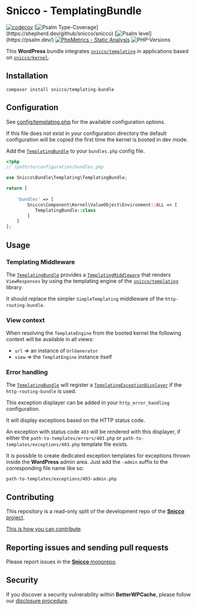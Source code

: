 # Snicco - TemplatingBundle

[![codecov](https://img.shields.io/badge/Coverage-100%25-success
)](https://codecov.io/gh/snicco/snicco)
[![Psalm Type-Coverage](https://shepherd.dev/github/snicco/snicco/coverage.svg?)](https://shepherd.dev/github/snicco/snicco)
[![Psalm level](https://shepherd.dev/github/snicco/snicco/level.svg?)](https://psalm.dev/)
[![PhpMetrics - Static Analysis](https://img.shields.io/badge/PhpMetrics-Static_Analysis-2ea44f)](https://snicco.github.io/snicco/phpmetrics/TemplatingBundle/index.html)
![PHP-Versions](https://img.shields.io/badge/PHP-%5E7.4%7C%5E8.0%7C%5E8.1-blue)

This **WordPress** bundle integrates [`snicco/templating`](https://github.com/snicco/templating) in applications based on [`snicco/kernel`](https://github.com/snicco/kernel).

## Installation

```shell
composer install snicco/templating-bundle
```

## Configuration

See [config/templating.php](config/templating.php) for the available configuration options.

If this file does not exist in your configuration directory the default configuration will be copied
the first time the kernel is booted in dev mode.

Add the [`TemplatingBundle`](src/TemplatingBundle.php) to your `bundles.php`
config file.

```php
<?php
// /path/to/configuration/bundles.php

use Snicco\Bundle\Templating\TemplatingBundle;

return [
    
    'bundles' => [
        Snicco\Component\Kernel\ValueObject\Environment::ALL => [
           TemplatingBundle::class
        ]   
    ]   
];
```

## Usage

### Templating Middleware

The [`TemplatingBundle`](src/TemplatingBundle.php) provides a [`TemplatingMiddleware`](src/TemplatingMiddleware.php) that
renders `ViewResponses` by using the templating engine of the [`snicco/templating`](https://github.com/snicco/templating) library.

It should replace the simpler `SimpleTemplating` middleware of the `http-routing-bundle`. 

### View context

When resolving the `TemplateEngine` from the booted kernel the following context will be available in all views:

- `url` => an instance of `UrlGenerator`
- `view` => the `TemplatEngine` instance itself

### Error handling

The [`TemplatingBundle`](src/TemplatingBundle.php) will register a [`TemplatingExceptionDisplayer`](src/TemplatingExceptionDisplayer.php) if the `http-routing-bundle` is used. 

This exception displayer can be added in your `http_error_handling` configuration.

It will display exceptions based on the HTTP status code.

An exception with status code `403` will be rendered with this displayer, if either the `path-to-templates/errors/403.php` or `path-to-templates/exceptions/403.php`
template file exists.

It is possible to create dedicated exception templates for exceptions thrown inside the **WordPress** admin area.
Just add the `-admin` suffix to the corresponding file name like so:

`path-to-templates/exceptions/403-admin.php`



## Contributing

This repository is a read-only split of the development repo of the [**Snicco** project](https://github.com/snicco/snicco).

[This is how you can contribute](https://github.com/snicco/snicco/blob/master/CONTRIBUTING.md).

## Reporting issues and sending pull requests

Please report issues in the
[**Snicco** monorepo](https://github.com/snicco/snicco/blob/master/CONTRIBUTING.md##using-the-issue-tracker).

## Security

If you discover a security vulnerability within **BetterWPCache**, please follow
our [disclosure procedure](https://github.com/snicco/snicco/blob/master/SECURITY.md).
